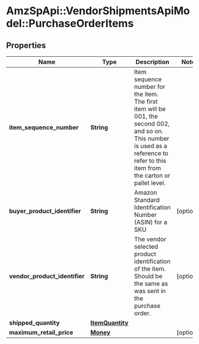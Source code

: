 # AmzSpApi::VendorShipmentsApiModel::PurchaseOrderItems

## Properties
Name | Type | Description | Notes
------------ | ------------- | ------------- | -------------
**item_sequence_number** | **String** | Item sequence number for the item. The first item will be 001, the second 002, and so on. This number is used as a reference to refer to this item from the carton or pallet level. | 
**buyer_product_identifier** | **String** | Amazon Standard Identification Number (ASIN) for a SKU | [optional] 
**vendor_product_identifier** | **String** | The vendor selected product identification of the item. Should be the same as was sent in the purchase order. | [optional] 
**shipped_quantity** | [**ItemQuantity**](ItemQuantity.md) |  | 
**maximum_retail_price** | [**Money**](Money.md) |  | [optional] 

